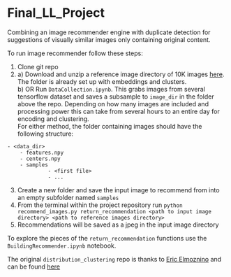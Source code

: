 # Final_LL_Project
Combining an image recommender engine with duplicate detection for suggestions of visually similar images only containing original content.

To run image recommender follow these steps:
1. Clone git repo
2. a) Download and unzip a reference image directory of 10K images [here](https://drive.google.com/file/d/1rpuAit9J1vBWU0gvCXfOQpXE01O6X1wL/view?usp=sharing). The folder is already set up with embeddings and clusters.  
   b) OR Run `DataCollection.ipynb`. This grabs images from several tensorflow dataset and saves a subsample to `image_dir` in the folder above the repo. Depending on how many images are included and processing power this can take from several hours to an entire day for encoding and clustering.  
   For either method, the folder containing images should have the following structure:

```
- <data_dir>
    - features.npy
    - centers.npy
    - samples
             - <first file>
             - ...
```
3. Create a new folder and save the input image to recommend from into an empty subfolder named `samples`
4. From the terminal within the project repository run `python recommend_images.py return_recommendation <path to input image directory> <path to reference images directory>`
5. Recommendations will be saved as a jpeg in the input image directory

To explore the pieces of the `return_recommendation` functions use the `BuildingRecommender.ipynb` notebook. 

The original `distribution_clustering` repo is thanks to [Eric Elmoznino](https://github.com/EricElmoznino) and can be found [here](https://github.com/EricElmoznino/distribution_clustering)
